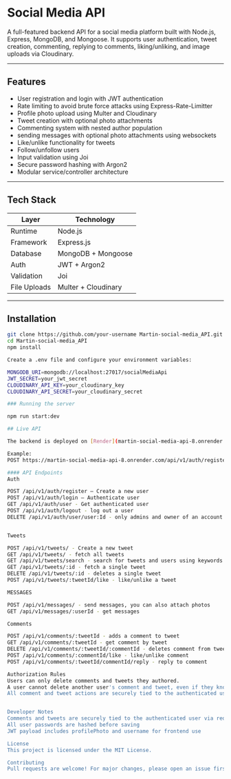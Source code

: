 #  Social Media API

A full-featured backend API for a social media platform built with Node.js, Express, MongoDB, and Mongoose. It supports user authentication, tweet creation, commenting, replying to comments, liking/unliking, and image uploads via Cloudinary.

---

##  Features

-  User registration and login with JWT authentication
-  Rate limiting to avoid brute force attacks using Express-Rate-Limitter
-  Profile photo upload using Multer and Cloudinary
-  Tweet creation with optional photo attachments
-  Commenting system with nested author population
-  sending messages with optional photo attachments using websockets
-  Like/unlike functionality for tweets
-  Follow/unfollow users
-  Input validation using Joi
-  Secure password hashing with Argon2
-  Modular service/controller architecture

---

##  Tech Stack

| Layer         | Technology                     |
|--------------|---------------------------------|
| Runtime       | Node.js                         |
| Framework     | Express.js                      |
| Database      | MongoDB + Mongoose              |
| Auth          | JWT + Argon2                    |
| Validation    | Joi                             |
| File Uploads  | Multer + Cloudinary             |

---

##  Installation

```bash
git clone https://github.com/your-username Martin-social-media_API.git
cd Martin-social-media_API
npm install

Create a .env file and configure your environment variables:

MONGODB_URI=mongodb://localhost:27017/socialMediaApi
JWT_SECRET=your_jwt_secret
CLOUDINARY_API_KEY=your_cloudinary_key
CLOUDINARY_API_SECRET=your_cloudinary_secret

### Running the server

npm run start:dev

## Live API

The backend is deployed on [Render](martin-social-media-api-8.onrender.com). You can access the live endpoints directly.

Example:
POST https://martin-social-media-api-8.onrender.com/api/v1/auth/register

#### API Endpoints
Auth

POST /api/v1/auth/register — Create a new user
POST /api/v1/auth/login — Authenticate user
GET /api/v1/auth/user - Get authenticated user
POST /api/v1/auth/logout - log out a user
DELETE /api/v1/auth/user/user:Id - only admins and owner of an account can delete that account


Tweets

POST /api/v1/tweets/ - Create a new tweet
GET /api/v1/tweets/ - fetch all tweets
GET /api/v1/tweets/search - search for tweets and users using keywords
GET /api/v1/tweets/:id - fetch a single tweet
DELETE /api/v1/tweets/:id - deletes a single tweet
POST /api/v1/tweets/:tweetId/like - like/unlike a tweet

MESSAGES

POST /api/v1/messages/ - send messages, you can also attach photos
GET /api/v1/messages/:userId - get messages 

Comments

POST /api/v1/comments/:tweetId - adds a comment to tweet
GET /api/v1/comments/:tweetId - get comment by tweet
DELETE /api/v1/comments/:tweetId/:commentId - deletes comment from tweet
POST /api/v1/comments/:commentId/like - like/unlike comment
POST /api/v1/comments/:tweetId/commentId/reply - reply to comment

Authorization Rules
Users can only delete comments and tweets they authored.
A user cannot delete another user's comment and tweet, even if they know the comment or tweet ID.
All comment and tweet actions are securely tied to the authenticated user.


Developer Notes
Comments and tweets are securely tied to the authenticated user via req.user.id
All user passwords are hashed before saving
JWT payload includes profilePhoto and username for frontend use

License
This project is licensed under the MIT License.

Contributing
Pull requests are welcome! For major changes, please open an issue first to discuss what you’d like to change.